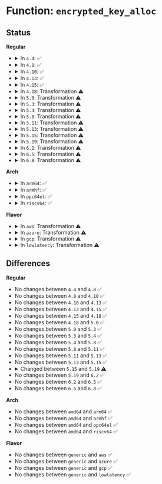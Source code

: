 # Function: <code>encrypted_key_alloc</code>

## Status
<b>Regular</b>
<ul>
<li>
<details>
<summary>In <code>4.4</code>: ✅</summary>

```c
struct encrypted_key_payload *encrypted_key_alloc(struct key *key, const char *format, const char *master_desc, const char *datalen);
```

**Collision:** Unique Static

**Inline:** No

**Transformation:** False

**Instances:**

```
In security/keys/encrypted-keys/encrypted.c (ffffffff81339350)
Location: security/keys/encrypted-keys/encrypted.c:598
Inline: False
Direct callers:
  - security/keys/encrypted-keys/encrypted.c:encrypted_update
  - security/keys/encrypted-keys/encrypted.c:encrypted_instantiate
```
**Symbols:**

```
ffffffff81339350-ffffffff81339510: encrypted_key_alloc (STB_LOCAL)
```
</details>
</li>
<li>
<details>
<summary>In <code>4.8</code>: ✅</summary>

```c
struct encrypted_key_payload *encrypted_key_alloc(struct key *key, const char *format, const char *master_desc, const char *datalen);
```

**Collision:** Unique Static

**Inline:** No

**Transformation:** False

**Instances:**

```
In security/keys/encrypted-keys/encrypted.c (ffffffff8136ea30)
Location: security/keys/encrypted-keys/encrypted.c:619
Inline: False
Direct callers:
  - security/keys/encrypted-keys/encrypted.c:encrypted_update
  - security/keys/encrypted-keys/encrypted.c:encrypted_instantiate
```
**Symbols:**

```
ffffffff8136ea30-ffffffff8136ebf7: encrypted_key_alloc (STB_LOCAL)
```
</details>
</li>
<li>
<details>
<summary>In <code>4.10</code>: ✅</summary>

```c
struct encrypted_key_payload *encrypted_key_alloc(struct key *key, const char *format, const char *master_desc, const char *datalen);
```

**Collision:** Unique Static

**Inline:** No

**Transformation:** False

**Instances:**

```
In security/keys/encrypted-keys/encrypted.c (ffffffff81384d90)
Location: security/keys/encrypted-keys/encrypted.c:619
Inline: False
Direct callers:
  - security/keys/encrypted-keys/encrypted.c:encrypted_update
  - security/keys/encrypted-keys/encrypted.c:encrypted_instantiate
```
**Symbols:**

```
ffffffff81384d90-ffffffff81384f57: encrypted_key_alloc (STB_LOCAL)
```
</details>
</li>
<li>
<details>
<summary>In <code>4.13</code>: ✅</summary>

```c
struct encrypted_key_payload *encrypted_key_alloc(struct key *key, const char *format, const char *master_desc, const char *datalen);
```

**Collision:** Unique Static

**Inline:** No

**Transformation:** False

**Instances:**

```
In security/keys/encrypted-keys/encrypted.c (ffffffff81399410)
Location: security/keys/encrypted-keys/encrypted.c:600
Inline: False
Direct callers:
  - security/keys/encrypted-keys/encrypted.c:encrypted_update
  - security/keys/encrypted-keys/encrypted.c:encrypted_instantiate
```
**Symbols:**

```
ffffffff81399410-ffffffff81399625: encrypted_key_alloc (STB_LOCAL)
```
</details>
</li>
<li>
<details>
<summary>In <code>4.15</code>: ✅</summary>

```c
struct encrypted_key_payload *encrypted_key_alloc(struct key *key, const char *format, const char *master_desc, const char *datalen);
```

**Collision:** Unique Static

**Inline:** No

**Transformation:** False

**Instances:**

```
In security/keys/encrypted-keys/encrypted.c (ffffffff813bec20)
Location: security/keys/encrypted-keys/encrypted.c:607
Inline: False
Direct callers:
  - security/keys/encrypted-keys/encrypted.c:encrypted_update
  - security/keys/encrypted-keys/encrypted.c:encrypted_instantiate
```
**Symbols:**

```
ffffffff813bec20-ffffffff813bedfa: encrypted_key_alloc (STB_LOCAL)
```
</details>
</li>
<li>
<details>
<summary>In <code>4.18</code>: Transformation ⚠️</summary>

```c
struct encrypted_key_payload *encrypted_key_alloc(struct key *key, const char *format, const char *master_desc, const char *datalen);
```

**Collision:** Unique Static

**Inline:** No

**Transformation:** True

**Instances:**

```
In security/keys/encrypted-keys/encrypted.c (0)
Location: security/keys/encrypted-keys/encrypted.c:607
Inline: False
Direct callers:
  - security/keys/encrypted-keys/encrypted.c:encrypted_update
  - security/keys/encrypted-keys/encrypted.c:encrypted_instantiate
```
**Symbols:**

```
ffffffff813efa10-ffffffff813efbce: encrypted_key_alloc (STB_LOCAL)
ffffffff813f0bbf-ffffffff813f0bdd: encrypted_key_alloc.cold.19 (STB_LOCAL)
```
</details>
</li>
<li>
<details>
<summary>In <code>5.0</code>: Transformation ⚠️</summary>

```c
struct encrypted_key_payload *encrypted_key_alloc(struct key *key, const char *format, const char *master_desc, const char *datalen);
```

**Collision:** Unique Static

**Inline:** No

**Transformation:** True

**Instances:**

```
In security/keys/encrypted-keys/encrypted.c (0)
Location: security/keys/encrypted-keys/encrypted.c:611
Inline: False
Direct callers:
  - security/keys/encrypted-keys/encrypted.c:encrypted_update
  - security/keys/encrypted-keys/encrypted.c:encrypted_instantiate
```
**Symbols:**

```
ffffffff8140ac60-ffffffff8140ae70: encrypted_key_alloc (STB_LOCAL)
ffffffff8140be9f-ffffffff8140bec9: encrypted_key_alloc.cold.19 (STB_LOCAL)
```
</details>
</li>
<li>
<details>
<summary>In <code>5.3</code>: Transformation ⚠️</summary>

```c
struct encrypted_key_payload *encrypted_key_alloc(struct key *key, const char *format, const char *master_desc, const char *datalen);
```

**Collision:** Unique Static

**Inline:** No

**Transformation:** True

**Instances:**

```
In security/keys/encrypted-keys/encrypted.c (0)
Location: security/keys/encrypted-keys/encrypted.c:607
Inline: False
Direct callers:
  - security/keys/encrypted-keys/encrypted.c:encrypted_update
  - security/keys/encrypted-keys/encrypted.c:encrypted_instantiate
```
**Symbols:**

```
ffffffff81438710-ffffffff81438920: encrypted_key_alloc (STB_LOCAL)
ffffffff81439047-ffffffff81439071: encrypted_key_alloc.cold (STB_LOCAL)
```
</details>
</li>
<li>
<details>
<summary>In <code>5.4</code>: Transformation ⚠️</summary>

```c
struct encrypted_key_payload *encrypted_key_alloc(struct key *key, const char *format, const char *master_desc, const char *datalen);
```

**Collision:** Unique Static

**Inline:** No

**Transformation:** True

**Instances:**

```
In security/keys/encrypted-keys/encrypted.c (0)
Location: security/keys/encrypted-keys/encrypted.c:607
Inline: False
Direct callers:
  - security/keys/encrypted-keys/encrypted.c:encrypted_update
  - security/keys/encrypted-keys/encrypted.c:encrypted_instantiate
```
**Symbols:**

```
ffffffff81452550-ffffffff8145275e: encrypted_key_alloc (STB_LOCAL)
ffffffff81452ea5-ffffffff81452ece: encrypted_key_alloc.cold (STB_LOCAL)
```
</details>
</li>
<li>
<details>
<summary>In <code>5.8</code>: Transformation ⚠️</summary>

```c
struct encrypted_key_payload *encrypted_key_alloc(struct key *key, const char *format, const char *master_desc, const char *datalen);
```

**Collision:** Unique Static

**Inline:** No

**Transformation:** True

**Instances:**

```
In security/keys/encrypted-keys/encrypted.c (0)
Location: security/keys/encrypted-keys/encrypted.c:595
Inline: False
Direct callers:
  - security/keys/encrypted-keys/encrypted.c:encrypted_update
  - security/keys/encrypted-keys/encrypted.c:encrypted_instantiate
```
**Symbols:**

```
ffffffff814a4370-ffffffff814a4582: encrypted_key_alloc (STB_LOCAL)
ffffffff814a5664-ffffffff814a568d: encrypted_key_alloc.cold (STB_LOCAL)
```
</details>
</li>
<li>
<details>
<summary>In <code>5.11</code>: Transformation ⚠️</summary>

```c
struct encrypted_key_payload *encrypted_key_alloc(struct key *key, const char *format, const char *master_desc, const char *datalen);
```

**Collision:** Unique Static

**Inline:** No

**Transformation:** True

**Instances:**

```
In security/keys/encrypted-keys/encrypted.c (0)
Location: security/keys/encrypted-keys/encrypted.c:595
Inline: False
Direct callers:
  - security/keys/encrypted-keys/encrypted.c:encrypted_update
  - security/keys/encrypted-keys/encrypted.c:encrypted_instantiate
```
**Symbols:**

```
ffffffff814c1b70-ffffffff814c1d82: encrypted_key_alloc (STB_LOCAL)
ffffffff81befef7-ffffffff81beff20: encrypted_key_alloc.cold (STB_LOCAL)
```
</details>
</li>
<li>
<details>
<summary>In <code>5.13</code>: Transformation ⚠️</summary>

```c
struct encrypted_key_payload *encrypted_key_alloc(struct key *key, const char *format, const char *master_desc, const char *datalen);
```

**Collision:** Unique Static

**Inline:** No

**Transformation:** True

**Instances:**

```
In security/keys/encrypted-keys/encrypted.c (0)
Location: security/keys/encrypted-keys/encrypted.c:595
Inline: False
Direct callers:
  - security/keys/encrypted-keys/encrypted.c:encrypted_update
  - security/keys/encrypted-keys/encrypted.c:encrypted_instantiate
```
**Symbols:**

```
ffffffff814c7ff0-ffffffff814c81fb: encrypted_key_alloc (STB_LOCAL)
ffffffff81be1f29-ffffffff81be1f52: encrypted_key_alloc.cold (STB_LOCAL)
```
</details>
</li>
<li>
<details>
<summary>In <code>5.15</code>: Transformation ⚠️</summary>

```c
struct encrypted_key_payload *encrypted_key_alloc(struct key *key, const char *format, const char *master_desc, const char *datalen);
```

**Collision:** Unique Static

**Inline:** No

**Transformation:** True

**Instances:**

```
In security/keys/encrypted-keys/encrypted.c (0)
Location: security/keys/encrypted-keys/encrypted.c:595
Inline: False
Direct callers:
  - security/keys/encrypted-keys/encrypted.c:encrypted_update
  - security/keys/encrypted-keys/encrypted.c:encrypted_instantiate
```
**Symbols:**

```
ffffffff81520ae0-ffffffff81520ceb: encrypted_key_alloc (STB_LOCAL)
ffffffff81cd319a-ffffffff81cd31c3: encrypted_key_alloc.cold (STB_LOCAL)
```
</details>
</li>
<li>
<details>
<summary>In <code>5.19</code>: Transformation ⚠️</summary>

```c
struct encrypted_key_payload *encrypted_key_alloc(struct key *key, const char *format, const char *master_desc, const char *datalen, const char *decrypted_data);
```

**Collision:** Unique Static

**Inline:** No

**Transformation:** True

**Instances:**

```
In security/keys/encrypted-keys/encrypted.c (0)
Location: security/keys/encrypted-keys/encrypted.c:601
Inline: False
Direct callers:
  - security/keys/encrypted-keys/encrypted.c:encrypted_update
  - security/keys/encrypted-keys/encrypted.c:encrypted_instantiate
```
**Symbols:**

```
ffffffff815b4230-ffffffff815b449e: encrypted_key_alloc (STB_LOCAL)
ffffffff81e8634b-ffffffff81e863be: encrypted_key_alloc.cold (STB_LOCAL)
```
</details>
</li>
<li>
<details>
<summary>In <code>6.2</code>: Transformation ⚠️</summary>

```c
struct encrypted_key_payload *encrypted_key_alloc(struct key *key, const char *format, const char *master_desc, const char *datalen, const char *decrypted_data);
```

**Collision:** Unique Static

**Inline:** No

**Transformation:** True

**Instances:**

```
In security/keys/encrypted-keys/encrypted.c (0)
Location: security/keys/encrypted-keys/encrypted.c:601
Inline: False
Direct callers:
  - security/keys/encrypted-keys/encrypted.c:encrypted_update
  - security/keys/encrypted-keys/encrypted.c:encrypted_instantiate
```
**Symbols:**

```
ffffffff8165f0b0-ffffffff8165f397: encrypted_key_alloc (STB_LOCAL)
ffffffff82073197-ffffffff820731b2: encrypted_key_alloc.cold (STB_LOCAL)
```
</details>
</li>
<li>
<details>
<summary>In <code>6.5</code>: Transformation ⚠️</summary>

```c
struct encrypted_key_payload *encrypted_key_alloc(struct key *key, const char *format, const char *master_desc, const char *datalen, const char *decrypted_data);
```

**Collision:** Unique Static

**Inline:** No

**Transformation:** True

**Instances:**

```
In security/keys/encrypted-keys/encrypted.c (0)
Location: security/keys/encrypted-keys/encrypted.c:601
Inline: False
Direct callers:
  - security/keys/encrypted-keys/encrypted.c:encrypted_update
  - security/keys/encrypted-keys/encrypted.c:encrypted_instantiate
```
**Symbols:**

```
ffffffff81697a00-ffffffff81697cec: encrypted_key_alloc (STB_LOCAL)
ffffffff820f2e1d-ffffffff820f2e38: encrypted_key_alloc.cold (STB_LOCAL)
```
</details>
</li>
<li>
<details>
<summary>In <code>6.8</code>: Transformation ⚠️</summary>

```c
struct encrypted_key_payload *encrypted_key_alloc(struct key *key, const char *format, const char *master_desc, const char *datalen, const char *decrypted_data);
```

**Collision:** Unique Static

**Inline:** No

**Transformation:** True

**Instances:**

```
In security/keys/encrypted-keys/encrypted.c (0)
Location: security/keys/encrypted-keys/encrypted.c:601
Inline: False
Direct callers:
  - security/keys/encrypted-keys/encrypted.c:encrypted_update
  - security/keys/encrypted-keys/encrypted.c:encrypted_instantiate
```
**Symbols:**

```
ffffffff816d4080-ffffffff816d436c: encrypted_key_alloc (STB_LOCAL)
ffffffff821d00b7-ffffffff821d00d2: encrypted_key_alloc.cold (STB_LOCAL)
```
</details>
</li>
</ul>
<b>Arch</b>
<ul>
<li>
<details>
<summary>In <code>arm64</code>: ✅</summary>

```c
struct encrypted_key_payload *encrypted_key_alloc(struct key *key, const char *format, const char *master_desc, const char *datalen);
```

**Collision:** Unique Static

**Inline:** No

**Transformation:** False

**Instances:**

```
In security/keys/encrypted-keys/encrypted.c (ffff80001053cbf0)
Location: security/keys/encrypted-keys/encrypted.c:607
Inline: False
Direct callers:
  - security/keys/encrypted-keys/encrypted.c:encrypted_update
  - security/keys/encrypted-keys/encrypted.c:encrypted_instantiate
```
**Symbols:**

```
ffff80001053cbf0-ffff80001053ce14: encrypted_key_alloc (STB_LOCAL)
```
</details>
</li>
<li>
<details>
<summary>In <code>armhf</code>: ✅</summary>

```c
struct encrypted_key_payload *encrypted_key_alloc(struct key *key, const char *format, const char *master_desc, const char *datalen);
```

**Collision:** Unique Static

**Inline:** No

**Transformation:** False

**Instances:**

```
In security/keys/encrypted-keys/encrypted.c (c06f36ac)
Location: security/keys/encrypted-keys/encrypted.c:607
Inline: False
Direct callers:
  - security/keys/encrypted-keys/encrypted.c:encrypted_update
  - security/keys/encrypted-keys/encrypted.c:encrypted_instantiate
```
**Symbols:**

```
c06f36ac-c06f38a0: encrypted_key_alloc (STB_LOCAL)
```
</details>
</li>
<li>
<details>
<summary>In <code>ppc64el</code>: ✅</summary>

```c
struct encrypted_key_payload *encrypted_key_alloc(struct key *key, const char *format, const char *master_desc, const char *datalen);
```

**Collision:** Unique Static

**Inline:** No

**Transformation:** False

**Instances:**

```
In security/keys/encrypted-keys/encrypted.c (c00000000068d3b0)
Location: security/keys/encrypted-keys/encrypted.c:607
Inline: False
Direct callers:
  - security/keys/encrypted-keys/encrypted.c:encrypted_update
  - security/keys/encrypted-keys/encrypted.c:encrypted_instantiate
```
**Symbols:**

```
c00000000068d3b0-c00000000068d8c8: encrypted_key_alloc (STB_LOCAL)
```
</details>
</li>
<li>
<details>
<summary>In <code>riscv64</code>: ✅</summary>

```c
struct encrypted_key_payload *encrypted_key_alloc(struct key *key, const char *format, const char *master_desc, const char *datalen);
```

**Collision:** Unique Static

**Inline:** No

**Transformation:** False

**Instances:**

```
In security/keys/encrypted-keys/encrypted.c (ffffffe00039ac06)
Location: security/keys/encrypted-keys/encrypted.c:607
Inline: False
Direct callers:
  - security/keys/encrypted-keys/encrypted.c:encrypted_update
  - security/keys/encrypted-keys/encrypted.c:encrypted_instantiate
```
**Symbols:**

```
ffffffe00039ac06-ffffffe00039adcc: encrypted_key_alloc (STB_LOCAL)
```
</details>
</li>
</ul>
<b>Flavor</b>
<ul>
<li>
<details>
<summary>In <code>aws</code>: Transformation ⚠️</summary>

```c
struct encrypted_key_payload *encrypted_key_alloc(struct key *key, const char *format, const char *master_desc, const char *datalen);
```

**Collision:** Unique Static

**Inline:** No

**Transformation:** True

**Instances:**

```
In security/keys/encrypted-keys/encrypted.c (0)
Location: security/keys/encrypted-keys/encrypted.c:607
Inline: False
Direct callers:
  - security/keys/encrypted-keys/encrypted.c:encrypted_update
  - security/keys/encrypted-keys/encrypted.c:encrypted_instantiate
```
**Symbols:**

```
ffffffff8144ab30-ffffffff8144ad3e: encrypted_key_alloc (STB_LOCAL)
ffffffff8144b485-ffffffff8144b4ae: encrypted_key_alloc.cold (STB_LOCAL)
```
</details>
</li>
<li>
<details>
<summary>In <code>azure</code>: Transformation ⚠️</summary>

```c
struct encrypted_key_payload *encrypted_key_alloc(struct key *key, const char *format, const char *master_desc, const char *datalen);
```

**Collision:** Unique Static

**Inline:** No

**Transformation:** True

**Instances:**

```
In security/keys/encrypted-keys/encrypted.c (0)
Location: security/keys/encrypted-keys/encrypted.c:607
Inline: False
Direct callers:
  - security/keys/encrypted-keys/encrypted.c:encrypted_update
  - security/keys/encrypted-keys/encrypted.c:encrypted_instantiate
```
**Symbols:**

```
ffffffff8143b580-ffffffff8143b78e: encrypted_key_alloc (STB_LOCAL)
ffffffff8143bed5-ffffffff8143befe: encrypted_key_alloc.cold (STB_LOCAL)
```
</details>
</li>
<li>
<details>
<summary>In <code>gcp</code>: Transformation ⚠️</summary>

```c
struct encrypted_key_payload *encrypted_key_alloc(struct key *key, const char *format, const char *master_desc, const char *datalen);
```

**Collision:** Unique Static

**Inline:** No

**Transformation:** True

**Instances:**

```
In security/keys/encrypted-keys/encrypted.c (0)
Location: security/keys/encrypted-keys/encrypted.c:607
Inline: False
Direct callers:
  - security/keys/encrypted-keys/encrypted.c:encrypted_update
  - security/keys/encrypted-keys/encrypted.c:encrypted_instantiate
```
**Symbols:**

```
ffffffff81446bd0-ffffffff81446dde: encrypted_key_alloc (STB_LOCAL)
ffffffff81447525-ffffffff8144754e: encrypted_key_alloc.cold (STB_LOCAL)
```
</details>
</li>
<li>
<details>
<summary>In <code>lowlatency</code>: Transformation ⚠️</summary>

```c
struct encrypted_key_payload *encrypted_key_alloc(struct key *key, const char *format, const char *master_desc, const char *datalen);
```

**Collision:** Unique Static

**Inline:** No

**Transformation:** True

**Instances:**

```
In security/keys/encrypted-keys/encrypted.c (0)
Location: security/keys/encrypted-keys/encrypted.c:607
Inline: False
Direct callers:
  - security/keys/encrypted-keys/encrypted.c:encrypted_update
  - security/keys/encrypted-keys/encrypted.c:encrypted_instantiate
```
**Symbols:**

```
ffffffff8145df00-ffffffff8145e10e: encrypted_key_alloc (STB_LOCAL)
ffffffff8145e855-ffffffff8145e87e: encrypted_key_alloc.cold (STB_LOCAL)
```
</details>
</li>
</ul>

## Differences
<b>Regular</b>
<ul>
<li>
No changes between <code>4.4</code> and <code>4.8</code> ✅
</li>
<li>
No changes between <code>4.8</code> and <code>4.10</code> ✅
</li>
<li>
No changes between <code>4.10</code> and <code>4.13</code> ✅
</li>
<li>
No changes between <code>4.13</code> and <code>4.15</code> ✅
</li>
<li>
No changes between <code>4.15</code> and <code>4.18</code> ✅
</li>
<li>
No changes between <code>4.18</code> and <code>5.0</code> ✅
</li>
<li>
No changes between <code>5.0</code> and <code>5.3</code> ✅
</li>
<li>
No changes between <code>5.3</code> and <code>5.4</code> ✅
</li>
<li>
No changes between <code>5.4</code> and <code>5.8</code> ✅
</li>
<li>
No changes between <code>5.8</code> and <code>5.11</code> ✅
</li>
<li>
No changes between <code>5.11</code> and <code>5.13</code> ✅
</li>
<li>
No changes between <code>5.13</code> and <code>5.15</code> ✅
</li>
<li>
<details>
<summary>Changed between <code>5.15</code> and <code>5.19</code> ⚠️</summary>
<ul>
<li>
<b>Param added. </b>
<code>const char *decrypted_data</code>
</li>
</ul>
</details>
</li>
<li>
No changes between <code>5.19</code> and <code>6.2</code> ✅
</li>
<li>
No changes between <code>6.2</code> and <code>6.5</code> ✅
</li>
<li>
No changes between <code>6.5</code> and <code>6.8</code> ✅
</li>
</ul>
<b>Arch</b>
<ul>
<li>
No changes between <code>amd64</code> and <code>arm64</code> ✅
</li>
<li>
No changes between <code>amd64</code> and <code>armhf</code> ✅
</li>
<li>
No changes between <code>amd64</code> and <code>ppc64el</code> ✅
</li>
<li>
No changes between <code>amd64</code> and <code>riscv64</code> ✅
</li>
</ul>
<b>Flavor</b>
<ul>
<li>
No changes between <code>generic</code> and <code>aws</code> ✅
</li>
<li>
No changes between <code>generic</code> and <code>azure</code> ✅
</li>
<li>
No changes between <code>generic</code> and <code>gcp</code> ✅
</li>
<li>
No changes between <code>generic</code> and <code>lowlatency</code> ✅
</li>
</ul>
